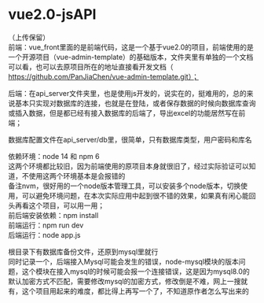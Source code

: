 # vue2.0-jsAPI
（上传保留）  
前端：vue_front里面的是前端代码，这是一个基于vue2.0的项目，前端使用的是一个开源项目（vue-admin-template）的基础版本，文件夹里有单独的一个文档可以看，也可以去原项目所在的地址直接看开发文档（ https://github.com/PanJiaChen/vue-admin-template.git）；  

后端：在api_server文件夹里，也是使用js开发的，说实在的，挺难用的，总的来说基本只实现对数据库的连接，也就是在登陆，或者保存数据的时候向数据库查询或插入数据，但是都已经有接入数据库的后端了，导出excel的功能居然写在前端；   

数据库配置文件在api_server/db里，很简单，只有数据库类型，用户密码和库名    


依赖环境：node 14    和  npm  6     
这两个环境都比较旧，因为前端使用的原项目本身就很旧了，经过实际验证可以知道，不使用这两个环境基本是会报错的               
备注nvm，很好用的一个node版本管理工具，可以安装多个node版本，切换使用，可以避免环境问题，在本次实际应用中起到很不错的效果，如果真有闲心能回头再看这个项目，可以用一用；                 
前后端安装依赖：npm install               
前端运行：npm run dev            
后端运行：node app.js           

根目录下有数据库备份文件，还原到mysql里就行             
同时记录一个，后端接入Mysql可能会发生的错误，node-mysql模块的版本问题，这个模块在接入mysql的时候可能会报一个连接错误，这是因为mysql8.0的默认加密方式不匹配，需要修改mysql的加密方式，修改倒是不难，网上一搜就有，这个项目用起来的难度，都比得上再写一个了，不知道原作者怎么写出来的
